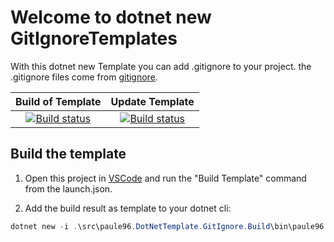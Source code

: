 # Welcome to dotnet new GitIgnoreTemplates

With this dotnet new Template you can add .gitignore to your project. the .gitignore files come from [gitignore](https://github.com/github/gitignore).

| Build of Template | Update Template |
|:-----------------:|:---------------:|
|[![Build status](https://paule96.visualstudio.com/paule96.DotNetTemplate.GitIgnore/_apis/build/status/paule96.DotNetTemplate.GitIgnore-CI)](https://paule96.visualstudio.com/paule96.DotNetTemplate.GitIgnore/_build/latest?definitionId=1) | [![Build status](https://paule96.visualstudio.com/paule96.DotNetTemplate.GitIgnore/_apis/build/status/Update%20gitignores%20in%20paule96.DotNetTemplate.GitIgnore)](https://paule96.visualstudio.com/paule96.DotNetTemplate.GitIgnore/_build/latest?definitionId=2) |

## Build the template

1. Open this project in [VSCode](https://code.visualstudio.com/) and run the "Build Template" command from the launch.json.

2. Add the build result as template to your dotnet cli: 

```powershell
dotnet new -i .\src\paule96.DotNetTemplate.GitIgnore.Build\bin\paule96.DotNetTemplate.GitIgnore\
```